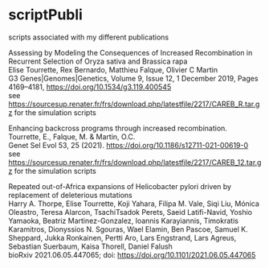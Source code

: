 # scriptPubli
scripts associated with my different publications


Assessing by Modeling the Consequences of Increased Recombination in Recurrent Selection of Oryza sativa and Brassica rapa  
Elise Tourrette, Rex Bernardo, Matthieu Falque, Olivier C Martin  
G3 Genes|Genomes|Genetics, Volume 9, Issue 12, 1 December 2019, Pages 4169–4181, https://doi.org/10.1534/g3.119.400545  
see https://sourcesup.renater.fr/frs/download.php/latestfile/2217/CAREB_R.tar.gz for the simulation scripts  
  
  
Enhancing backcross programs through increased recombination.  
Tourrette, E., Falque, M. & Martin, O.C.    
Genet Sel Evol 53, 25 (2021). https://doi.org/10.1186/s12711-021-00619-0  
see https://sourcesup.renater.fr/frs/download.php/latestfile/2217/CAREB_12.tar.gz for the simulation scripts  
   
  
Repeated out-of-Africa expansions of Helicobacter pylori driven by replacement of deleterious mutations  
Harry A. Thorpe, Elise Tourrette, Koji Yahara, Filipa M. Vale, Siqi Liu, Mónica Oleastro, Teresa Alarcon, TsachiTsadok Perets, Saeid Latifi-Navid, Yoshio Yamaoka, Beatriz Martinez-Gonzalez, Ioannis Karayiannis, Timokratis Karamitros, Dionyssios N. Sgouras, Wael Elamin, Ben Pascoe, Samuel K. Sheppard, Jukka Ronkainen, Pertti Aro, Lars Engstrand, Lars Agreus, Sebastian Suerbaum, Kaisa Thorell, Daniel Falush   
bioRxiv 2021.06.05.447065; doi: https://doi.org/10.1101/2021.06.05.447065   
